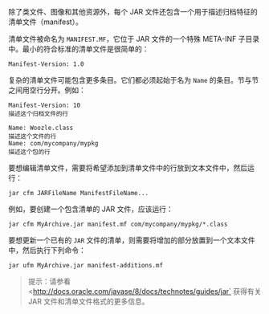 除了类文件、图像和其他资源外，每个 JAR 文件还包含一个用于描述归档特征的清单文件（manifest）。

清单文件被命名为 `MANIFEST.MF`，它位于 JAR 文件的一个特殊 META-INF 子目录中。最小的符合标准的清单文件是很简单的：

```
Manifest-Version: 1.0
```

复杂的清单文件可能包含更多条目。它们都必须起始于名为 `Name` 的条目。节与节之间用空行分开。例如：

```
Manifest-Version: 10
描述这个归档文件的行

Name: Woozle.class
描述这个文件的行
Name: com/mycompany/mypkg
描述这个包的行
```

要想编辑清单文件，需要将希望添加到清单文件中的行放到文本文件中，然后运行：

```shell
jar cfm JARFileName ManifestFileName...
```

例如，要创建一个包含清单的 JAR 文件，应该运行：

```shell
jar cfm MyArchive.jar manifest.mf com/mycompany/mypkg/*.class
```

要想更新一个已有的 `JAR` 文件的清单，则需要将增加的部分放置到一个文本文件中，然后执行下列命令：

```shell
jar ufm MyArchive.jar manifest-additions.mf
```

> 提示：请参看 <http://docs.oracle.com/javase/8/docs/technotes/guides/jar` 获得有关 JAR 文件和清单文件格式的更多信息。


